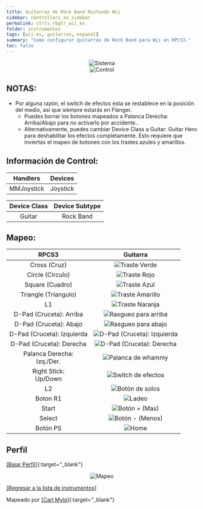 ```yaml
---
title: Guitarras de Rock Band Nintendo Wii
sidebar: controllers_es_sidebar
permalink: ctrls_rbgtr_wii_es
folder: instrumentos
tags: [wii-es, guitarras, espanol]
summary: "Como configurar guitarras de Rock Band para Wii en RPCS3."
toc: false
---
```


<div align="center"> <img src="https://rb3pc.milohax.org/images/instruments/plat/wii.png" alt="Sistema" title="Sistema"></div>

<div align="center"> <img src="https://rb3pc.milohax.org/images/instruments/cont/rbgtrscontroller.png" alt="Control" title="Control"></div>

## NOTAS:

* Por alguna razón, el switch de efectos esta se restablece en la posición del medio, así que siempre estarás en Flanger.
	* Puedes borrar los botones mapeados a Palanca Derecha: Arriba/Abajo para no activarlo por accidente..
	* Alternativamente, puedes cambiar Device Class a Guitar: Guitar Hero para deshabilitar los efectos completamente. Esto requiere que inviertas el mapeo de botones con los trastes azules y amarillos.

## Información de Control:

| Handlers | Devices |
|:------------------:|:---------------------:|
| MMJoystick | Joystick |

| Device Class | Device Subtype |
|:------------------:|:---------------------:|
| Guitar | Rock Band |

## Mapeo:

| **RPCS3**          | **Guitarra** |
|:------------------:|:---------------------:|
| Cross (Cruz) | ![Traste Verde](https://rb3pc.milohax.org/images/btns/gtrs/gf.png "Traste Verde") |
| Circle (Circulo) | ![Traste Rojo](https://rb3pc.milohax.org/images/btns/gtrs/rf.png "Traste Rojo") |
| Square (Cuadro) | ![Traste Azul](https://rb3pc.milohax.org/images/btns/gtrs/bf.png "Traste Azul") |
| Triangle (Triangulo) | ![Traste Amarillo](https://rb3pc.milohax.org/images/btns/gtrs/yf.png "Traste Amarillo") |
| L1 | ![Traste Naranja](https://rb3pc.milohax.org/images/btns/gtrs/of.png "Traste Naranja") |
| D-Pad (Cruceta): Arriba | ![Rasgueo para arriba](https://rb3pc.milohax.org/images/btns/gtrs/sbu.png "Rasgueo para arriba") |
| D-Pad (Cruceta): Abajo | ![Rasgueo para abajo](https://rb3pc.milohax.org/images/btns/gtrs/sbd.png "Rasgueo para abajo") |
| D-Pad (Cruceta): Izquierda | ![D-Pad (Cruceta): Izquierda](https://rb3pc.milohax.org/images/btns/gtrs/dpl.png "D-Pad (Cruceta): Izquierda") |
| D-Pad (Cruceta): Derecha | ![D-Pad (Cruceta): Derecha](https://rb3pc.milohax.org/images/btns/gtrs/dpr.png "D-Pad (Cruceta): Derecha") |
| Palanca Derecha: <br/> Izq./Der. | ![Palanca de whammy](https://rb3pc.milohax.org/images/btns/gtrs/wb.png "Palanca de whammy") |
| Right Stick: <br/> Up/Down | ![Switch de efectos](https://rb3pc.milohax.org/images/btns/gtrs/fx.png "Switch de efectos") |
| L2 | ![Botón de solos](https://rb3pc.milohax.org/images/btns/gtrs/solo.png "Botón de solos") |
| Boton R1 | ![Ladeo](https://rb3pc.milohax.org/images/btns/gtrs/ts.png "Ladeo") |
| Start | ![Botón + (Mas)](https://rb3pc.milohax.org/images/btns/ctrls/wii/plu.png "Botón + (Mas)") |
| Select | ![Botón - (Menos)](https://rb3pc.milohax.org/images/btns/ctrls/wii/min.png "Botón - (Menos)") |
| Botón PS | ![Home](https://rb3pc.milohax.org/images/btns/gtrs/home.png "Home") |

## Perfil

[[Bajar Perfil]](https://github.com/hmxmilohax/rb3-pc/raw/refs/heads/main/downloads/instrument-repo/Wii%20Rock%20Band%20Guitar.7z){:target="_blank"}

<div align="center"> <img src="https://rb3pc.milohax.org/images/instruments/maps/gtrwiirbmapping.png" alt="Mapeo" title="Mapeo"></div>

[[Regresar a la lista de instrumentos]](https://rb3pc.milohax.org/ctrls_es#lista-de-instrumentos)

Mapeado por [[Carl Mylo]](www.twitch.tv/carlmylo){:target="_blank"}